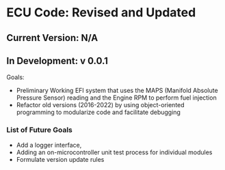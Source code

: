 # ECU Code: Revised and Updated

## Current Version: N/A

## In Development: v 0.0.1
Goals:
- Preliminary Working EFI system that uses the MAPS (Manifold Absolute Pressure Sensor) reading and the Engine RPM to perform fuel injection
- Refactor old versions (2016-2022) by using object-oriented programming to modularize code and facilitate debugging

### List of Future Goals
- Add a logger interface, 
- Adding an on-microcontroller unit test process for individual modules
- Formulate version update rules
 

